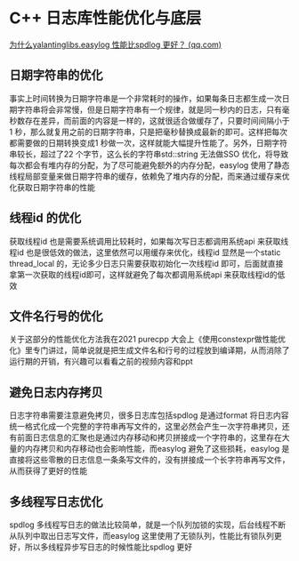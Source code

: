 # C++ 日志库性能优化与底层

[为什么yalantinglibs.easylog 性能比spdlog 更好？ (qq.com)](https://mp.weixin.qq.com/s/lmaG5aBxzn194u6w6m6lew)

## 日期字符串的优化

事实上时间转换为日期字符串是一个非常耗时的操作，如果每条日志都生成一次日期字符串将会非常慢，但是日期字符串有一个规律，就是同一秒内的日志，只有毫秒数存在差异，而前面的内容是一样的，这就很适合做缓存了，只要时间间隔小于1 秒，那么就复用之前的日期字符串，只是把毫秒替换成最新的即可。这样把每次都需要做的日期转换变成1 秒做一次，这样就能大幅提升性能了。另外，日期字符串较长，超过了22 个字节，这么长的字符串std::string 无法做SSO 优化，将导致每次都会有堆内存的分配，为了尽可能避免额外的内存分配，easylog 使用了静态线程局部变量来做日期字符串的缓存，依赖免了堆内存的分配，而来通过缓存来优化获取日期字符串的性能

## 线程id 的优化

获取线程id 也是需要系统调用比较耗时，如果每次写日志都调用系统api 来获取线程id 也是很低效的做法，这里依然可以用缓存来优化，线程id 显然是一个static thread_local 的，无论多少日志只需要获取初始化一次线程id 即可，后面就直接拿第一次获取的线程id即可，这样就避免了每次都调用系统api 来获取线程id的低效

## 文件名行号的优化

关于这部分的性能优化方法我在2021 purecpp 大会上《使用constexpr做性能优化》里专门讲过，简单说就是把生成文件名和行号的过程放到编译期，从而消除了运行期的开销，有兴趣可以看看之前的视频内容和ppt

## 避免日志内存拷贝

日志字符串需要注意避免拷贝，很多日志库包括spdlog 是通过format 将日志内容统一格式化成一个完整的字符串再写文件的，这里必然会产生一次字符串拷贝，还有前面日志信息的汇聚也是通过内存移动和拷贝拼接成一个字符串的，这里存在大量的内存拷贝和内存移动也会影响性能，而easylog 避免了这些损耗，easylog 是直接将这些零散的日志信息一条条写文件的，没有拼接成一个长字符串再写文件，从而获得了更好的性能

## 多线程写日志优化

spdlog 多线程写日志的做法比较简单，就是一个队列加锁的实现，后台线程不断从队列中取出日志写文件，而easylog 这里使用了无锁队列，性能比有锁队列更好，所以多线程异步写日志的时候性能比spdlog 更好